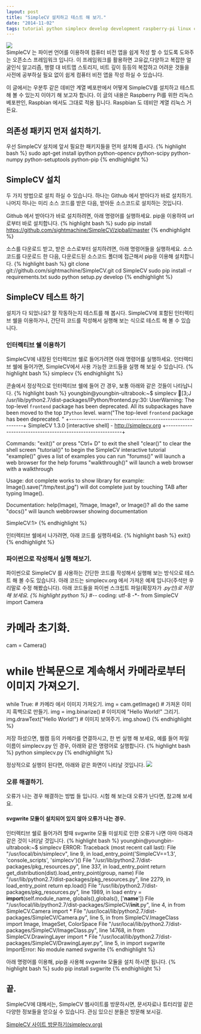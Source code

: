```yaml
---
layout: post
title: "SimpleCV 설치하고 테스트 해 보기."
date: "2014-11-02"
tags: tutorial python simplecv develop development raspberry-pi linux computer-vision
---
```

<img class="image-wrapper" src="{{ site.url }}/blogimgs/SM_logo_color.png"><br>
SimpleCV 는 파이썬 언어를 이용하여 컴퓨터 비전 앱을 쉽게 작성 할 수 있도록 도와주는 오픈소스 프레임워크 입니다.
이 프레임워크를 활용하면 고유값,다양하고 복잡한 얼굴인식 알고리즘, 행렬 대 비트맵 스토리지, 비트 깊이 등등의
복잡하고 어려운 것들을 사전에 공부하실 필요 없이 쉽게 컴퓨터 비전 앱을 작성 하실 수 있습니다.

이 글에서는 우분투 같은 데비안 계열 베포판에서 어떻게 SimpleCV를 설치하고 테스트 해 볼 수 있는지 이야기 해 보고자 합니다.
이 글의 내용은 Raspberry Pi를 위한 리눅스 베포판인, Raspbian 에서도 그대로 적용 됩니다. Raspbian 도 데비안 계열 리눅스 거든요.

## 의존성 패키지 먼저 설치하기.

우선 SimpleCV 설치에 앞서 필요한 패키지들을 먼저 설치해 줍시다.
{% highlight bash %}
sudo apt-get install ipython python-opencv python-scipy python-numpy python-setuptools python-pip
{% endhighlight %}

## SimpleCV 설치

두 가지 방법으로 설치 하실 수 있습니다. 하나는 Github 에서 받아다가 바로 설치하기.
나머지 하나는 미리 소스 코드를 받은 다음, 받아둔 소스코드로 설치하는 것입니다.

Github 에서 받아다가 바로 설치하려면, 아래 명령어를 실행하세요. pip을 이용하여 url로부터 바로 설치합니다.
{% highlight bash %}
sudo pip install https://github.com/sightmachine/SimpleCV/zipball/master
{% endhighlight %}

소스를 다운로드 받고, 받은 소스로부터 설치하려면, 아래 명령어들을 실행하세요.
소스코드를 다운로드 한 다음, 다운로드된 소스코드 폴더에 접근해서 pip응 이용해 설치합니다.
{% highlight bash %}
git clone git://github.com/sightmachine/SimpleCV.git
cd SimpleCV
sudo pip install -r requirements.txt
sudo python setup.py develop
{% endhighlight %}

## SimpleCV 테스트 하기

설치가 다 되었나요? 잘 작동하는지 테스트를 해 봅시다. SimpleCV에 포함된 인터렉티브 쉘을 이용하거나,
간단히 코드를 작성해서 실행해 보는 식으로 테스트 해 볼 수 있습니다.

### 인터렉티브 쉘 이용하기

SimpleCV에 내장된 인터렉티브 쉘로 들어가려면 아래 명령어를 실행하세요. 인터렉티브 쉘에 들어가면,
SimpleCV에서 사용 가능한 코드들을 실행 해 보실 수 있습니다.
{% highlight bash %}
simplecv
{% endhighlight %}

콘솔에서 정상적으로 인터렉티브 쉘에 들어 간 경우, 보통 아래와 같은 것들이 나타납니다.
{% highlight bash %}
youngbin@youngbin-ultrabook:~$ simplecv
[3;J
/usr/lib/python2.7/dist-packages/IPython/frontend.py:30: UserWarning: The top-level `frontend` package has been deprecated. All its subpackages have been moved to the top `IPython` level.
  warn("The top-level `frontend` package has been deprecated. "
+-----------------------------------------------------------+
 SimpleCV 1.3.0 [interactive shell] - http://simplecv.org
+-----------------------------------------------------------+

Commands:
	"exit()" or press "Ctrl+ D" to exit the shell
	"clear()" to clear the shell screen
	"tutorial()" to begin the SimpleCV interactive tutorial
	"example()" gives a list of examples you can run
	"forums()" will launch a web browser for the help forums
	"walkthrough()" will launch a web browser with a walkthrough

Usage:
	dot complete works to show library
	for example: Image().save("/tmp/test.jpg") will dot complete
	just by touching TAB after typing Image().

Documentation:
	help(Image), ?Image, Image?, or Image()? all do the same
	"docs()" will launch webbrowser showing documentation

SimpleCV:1>
{% endhighlight %}

인터렉티브 쉘에서 나가려면, 아래 코드를 실행하세요.
{% highlight bash %}
exit()
{% endhighlight %}

### 파이썬으로 작성해서 실행 해보기.
파이썬으로 SimpleCV 를 사용하는 간단한 코드를 작성해서 실행해 보는 방식으로 테스트 해 볼 수도 있습니다.
아래 코드는 simplecv.org 에서 가져온 예제 입니다(주석만 우리말로 수정 해봤습니다).
아래 코드들을 파이썬 스크립트 파일(확장자가 *.py인)로 저장해 보세요.
{% highlight python %}
#-*- coding: utf-8 -*-
from SimpleCV import Camera
# 카메라 초기화.
cam = Camera()
# while 반복문으로 계속해서 카메라로부터 이미지 가져오기.
while True:
    # 카메라 에서 이미지 가져오기.
    img = cam.getImage()
    # 가져온 이미지 흑백으로 만들기.
    img = img.binarize()
    # 이미지에 "Hello World!" 그리기.
    img.drawText("Hello World!")
    # 이미지 보여주기.
    img.show()
{% endhighlight %}

저장 하셨으면, 웹캠 등의 카메라를 연결하시고,
한 번 실행 해 보세요, 예를 들어 파일 이름이 simplecv.py 인 경우, 아래와 같은 명령어로 실행합니다.
{% highlight bash %}
python simplecv.py
{% endhighlight %}

정상적으로 실행이 된다면, 아래와 같은 화면이 나타날 것입니다.
<img class="image-wrapper" src="{{ site.url }}/blogimgs/simplecv_example.png"><br>

### 오류 해결하기.
오류가 나는 경우 해결하는 방법 들 입니다. 시험 해 보는대 오류가 난다면, 참고해 보세요.

#### svgwrite 모듈이 설치되어 있지 않아 오류가 나는 경우.

인터렉티브 쉘로 들어가려 할때 svgwrite 모듈 미설치로 인한 오류가 나면 아마 아래과 같은 것이 나타날 것입니다.
{% highlight bash %}
youngbin@youngbin-ultrabook:~$ simplecv
ERROR:
Traceback (most recent call last):
  File "/usr/local/bin/simplecv", line 9, in <module>
    load_entry_point('SimpleCV==1.3', 'console_scripts', 'simplecv')()
  File "/usr/lib/python2.7/dist-packages/pkg_resources.py", line 337, in load_entry_point
    return get_distribution(dist).load_entry_point(group, name)
  File "/usr/lib/python2.7/dist-packages/pkg_resources.py", line 2279, in load_entry_point
    return ep.load()
  File "/usr/lib/python2.7/dist-packages/pkg_resources.py", line 1989, in load
    entry = __import__(self.module_name, globals(),globals(), ['__name__'])
  File "/usr/local/lib/python2.7/dist-packages/SimpleCV/__init__.py", line 4, in <module>
    from SimpleCV.Camera import *
  File "/usr/local/lib/python2.7/dist-packages/SimpleCV/Camera.py", line 5, in <module>
    from SimpleCV.ImageClass import Image, ImageSet, ColorSpace
  File "/usr/local/lib/python2.7/dist-packages/SimpleCV/ImageClass.py", line 14768, in <module>
    from SimpleCV.DrawingLayer import *
  File "/usr/local/lib/python2.7/dist-packages/SimpleCV/DrawingLayer.py", line 5, in <module>
    import svgwrite
ImportError: No module named svgwrite
{% endhighlight %}

아래 명령어를 이용해, pip을 사용해 svgwrite 모듈을 설치 하시면 됩니다.
{% highlight bash %}
sudo pip install svgwrite
{% endhighlight %}

## 끝.
SimpleCV에 대해서는, SimpleCV 웹사이트를 방문하시면, 문서자료나 튜터리얼 같은 다양한 정보들을 얻으실 수 있습니다.
관심 있으신 분들은 방문해 보시길.

<a href="http://simplecv.org">SimpleCV 사이트 방문하기(simplecv.org)</a>
